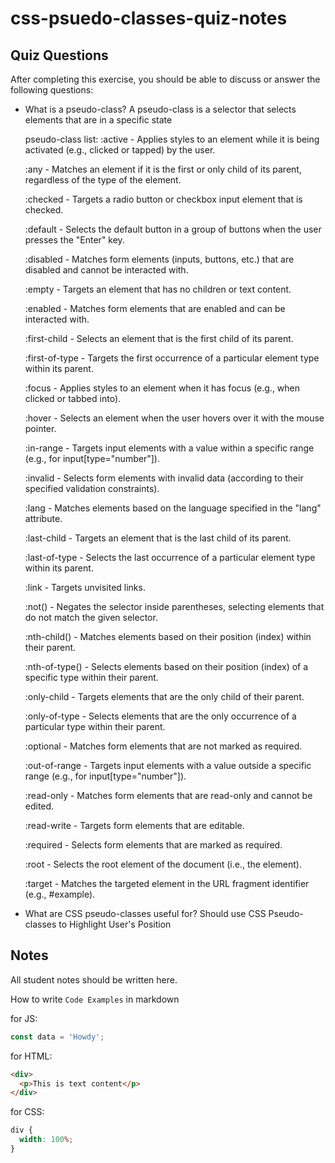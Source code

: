 # css-psuedo-classes-quiz-notes

## Quiz Questions

After completing this exercise, you should be able to discuss or answer the following questions:

- What is a pseudo-class?
  A pseudo-class is a selector that selects elements that are in a specific state

  pseudo-class list:
  :active - Applies styles to an element while it is being activated (e.g., clicked or tapped) by the user.

  :any - Matches an element if it is the first or only child of its parent, regardless of the type of the element.

  :checked - Targets a radio button or checkbox input element that is checked.

  :default - Selects the default button in a group of buttons when the user presses the "Enter" key.

  :disabled - Matches form elements (inputs, buttons, etc.) that are disabled and cannot be interacted with.

  :empty - Targets an element that has no children or text content.

  :enabled - Matches form elements that are enabled and can be interacted with.

  :first-child - Selects an element that is the first child of its parent.

  :first-of-type - Targets the first occurrence of a particular element type within its parent.

  :focus - Applies styles to an element when it has focus (e.g., when clicked or tabbed into).

  :hover - Selects an element when the user hovers over it with the mouse pointer.

  :in-range - Targets input elements with a value within a specific range (e.g., for input[type="number"]).

  :invalid - Selects form elements with invalid data (according to their specified validation constraints).

  :lang - Matches elements based on the language specified in the "lang" attribute.

  :last-child - Targets an element that is the last child of its parent.

  :last-of-type - Selects the last occurrence of a particular element type within its parent.

  :link - Targets unvisited links.

  :not() - Negates the selector inside parentheses, selecting elements that do not match the given selector.

  :nth-child() - Matches elements based on their position (index) within their parent.

  :nth-of-type() - Selects elements based on their position (index) of a specific type within their parent.

  :only-child - Targets elements that are the only child of their parent.

  :only-of-type - Selects elements that are the only occurrence of a particular type within their parent.

  :optional - Matches form elements that are not marked as required.

  :out-of-range - Targets input elements with a value outside a specific range (e.g., for input[type="number"]).

  :read-only - Matches form elements that are read-only and cannot be edited.

  :read-write - Targets form elements that are editable.

  :required - Selects form elements that are marked as required.

  :root - Selects the root element of the document (i.e., the <html> element).

  :target - Matches the targeted element in the URL fragment identifier (e.g., #example).

- What are CSS pseudo-classes useful for?
  Should use CSS Pseudo-classes to Highlight User's Position

## Notes

All student notes should be written here.

How to write `Code Examples` in markdown

for JS:

```javascript
const data = 'Howdy';
```

for HTML:

```html
<div>
  <p>This is text content</p>
</div>
```

for CSS:

```css
div {
  width: 100%;
}
```
